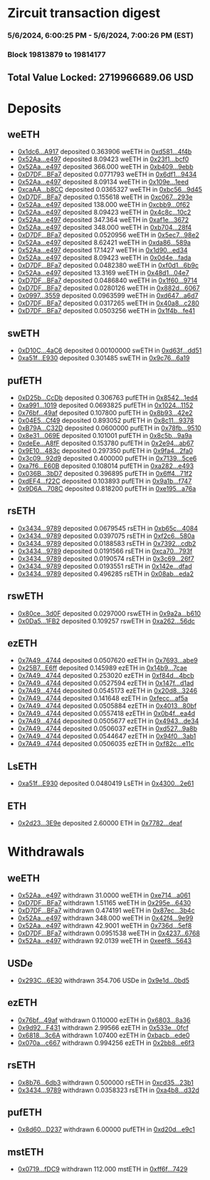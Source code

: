 # Zircuit transaction digest
### 5/6/2024, 6:00:25 PM - 5/6/2024, 7:00:26 PM (EST)
### Block 19813879 to 19814177

## Total Value Locked: 2719966689.06 USD

# Deposits
## weETH
- [0x1dc6...A917](https://etherscan.io/address/0x1dc619C4f2D36965EE1F8cd94732DAc48003A917) deposited 0.363906 weETH in [0xd581...4f4b](https://etherscan.io/tx/0x1dc619C4f2D36965EE1F8cd94732DAc48003A917)
- [0x52Aa...e497](https://etherscan.io/address/0x52Aa899454998Be5b000Ad077a46Bbe360F4e497) deposited 8.09423 weETH in [0x23f1...bcf0](https://etherscan.io/tx/0x52Aa899454998Be5b000Ad077a46Bbe360F4e497)
- [0x52Aa...e497](https://etherscan.io/address/0x52Aa899454998Be5b000Ad077a46Bbe360F4e497) deposited 366.000 weETH in [0xb409...9ebb](https://etherscan.io/tx/0x52Aa899454998Be5b000Ad077a46Bbe360F4e497)
- [0xD7DF...BFa7](https://etherscan.io/address/0xD7DF7E085214743530afF339aFC420c7c720BFa7) deposited 0.0771793 weETH in [0x6df1...9434](https://etherscan.io/tx/0xD7DF7E085214743530afF339aFC420c7c720BFa7)
- [0x52Aa...e497](https://etherscan.io/address/0x52Aa899454998Be5b000Ad077a46Bbe360F4e497) deposited 8.09134 weETH in [0x109e...1eed](https://etherscan.io/tx/0x52Aa899454998Be5b000Ad077a46Bbe360F4e497)
- [0xcaAA...b8CC](https://etherscan.io/address/0xcaAACC2E88b4976e676f2276BE91BCb0FECdb8CC) deposited 0.0365327 weETH in [0xbc56...9d45](https://etherscan.io/tx/0xcaAACC2E88b4976e676f2276BE91BCb0FECdb8CC)
- [0xD7DF...BFa7](https://etherscan.io/address/0xD7DF7E085214743530afF339aFC420c7c720BFa7) deposited 0.155618 weETH in [0xc067...293e](https://etherscan.io/tx/0xD7DF7E085214743530afF339aFC420c7c720BFa7)
- [0x52Aa...e497](https://etherscan.io/address/0x52Aa899454998Be5b000Ad077a46Bbe360F4e497) deposited 138.000 weETH in [0xcbb9...0f62](https://etherscan.io/tx/0x52Aa899454998Be5b000Ad077a46Bbe360F4e497)
- [0x52Aa...e497](https://etherscan.io/address/0x52Aa899454998Be5b000Ad077a46Bbe360F4e497) deposited 8.09423 weETH in [0x4c8c...10c2](https://etherscan.io/tx/0x52Aa899454998Be5b000Ad077a46Bbe360F4e497)
- [0x52Aa...e497](https://etherscan.io/address/0x52Aa899454998Be5b000Ad077a46Bbe360F4e497) deposited 347.364 weETH in [0xaf1e...3672](https://etherscan.io/tx/0x52Aa899454998Be5b000Ad077a46Bbe360F4e497)
- [0x52Aa...e497](https://etherscan.io/address/0x52Aa899454998Be5b000Ad077a46Bbe360F4e497) deposited 348.000 weETH in [0xb704...28f4](https://etherscan.io/tx/0x52Aa899454998Be5b000Ad077a46Bbe360F4e497)
- [0xD7DF...BFa7](https://etherscan.io/address/0xD7DF7E085214743530afF339aFC420c7c720BFa7) deposited 0.0520956 weETH in [0x5ec7...98e2](https://etherscan.io/tx/0xD7DF7E085214743530afF339aFC420c7c720BFa7)
- [0x52Aa...e497](https://etherscan.io/address/0x52Aa899454998Be5b000Ad077a46Bbe360F4e497) deposited 8.62421 weETH in [0xda86...589a](https://etherscan.io/tx/0x52Aa899454998Be5b000Ad077a46Bbe360F4e497)
- [0x52Aa...e497](https://etherscan.io/address/0x52Aa899454998Be5b000Ad077a46Bbe360F4e497) deposited 17.1427 weETH in [0x1d90...ed34](https://etherscan.io/tx/0x52Aa899454998Be5b000Ad077a46Bbe360F4e497)
- [0x52Aa...e497](https://etherscan.io/address/0x52Aa899454998Be5b000Ad077a46Bbe360F4e497) deposited 8.09423 weETH in [0x0d4e...fada](https://etherscan.io/tx/0x52Aa899454998Be5b000Ad077a46Bbe360F4e497)
- [0xD7DF...BFa7](https://etherscan.io/address/0xD7DF7E085214743530afF339aFC420c7c720BFa7) deposited 0.0482380 weETH in [0xf0d1...6b9c](https://etherscan.io/tx/0xD7DF7E085214743530afF339aFC420c7c720BFa7)
- [0x52Aa...e497](https://etherscan.io/address/0x52Aa899454998Be5b000Ad077a46Bbe360F4e497) deposited 13.3169 weETH in [0x48d1...04e7](https://etherscan.io/tx/0x52Aa899454998Be5b000Ad077a46Bbe360F4e497)
- [0xD7DF...BFa7](https://etherscan.io/address/0xD7DF7E085214743530afF339aFC420c7c720BFa7) deposited 0.0486840 weETH in [0x1f60...9714](https://etherscan.io/tx/0xD7DF7E085214743530afF339aFC420c7c720BFa7)
- [0xD7DF...BFa7](https://etherscan.io/address/0xD7DF7E085214743530afF339aFC420c7c720BFa7) deposited 0.0280126 weETH in [0x882d...6067](https://etherscan.io/tx/0xD7DF7E085214743530afF339aFC420c7c720BFa7)
- [0x0997...3559](https://etherscan.io/address/0x09978ec26E79457A0dc5ECDb8dac4402347B3559) deposited 0.0963599 weETH in [0xd647...a6d7](https://etherscan.io/tx/0x09978ec26E79457A0dc5ECDb8dac4402347B3559)
- [0xD7DF...BFa7](https://etherscan.io/address/0xD7DF7E085214743530afF339aFC420c7c720BFa7) deposited 0.0317265 weETH in [0x40a8...c280](https://etherscan.io/tx/0xD7DF7E085214743530afF339aFC420c7c720BFa7)
- [0xD7DF...BFa7](https://etherscan.io/address/0xD7DF7E085214743530afF339aFC420c7c720BFa7) deposited 0.0503256 weETH in [0x1f4b...fe41](https://etherscan.io/tx/0xD7DF7E085214743530afF339aFC420c7c720BFa7)
## swETH
- [0xD10C...4aC6](https://etherscan.io/address/0xD10CBF6B23E5864552a11f4E6cF53859f7aA4aC6) deposited 0.00100000 swETH in [0xd63f...dd51](https://etherscan.io/tx/0xD10CBF6B23E5864552a11f4E6cF53859f7aA4aC6)
- [0xa51f...E930](https://etherscan.io/address/0xa51fAB99348B58082154A96FD2a7D92600a0E930) deposited 0.301485 swETH in [0x9c76...6a19](https://etherscan.io/tx/0xa51fAB99348B58082154A96FD2a7D92600a0E930)
## pufETH
- [0xD25b...CcDb](https://etherscan.io/address/0xD25b7df8Be25E8630ACe85444E8aCBf8593ACcDb) deposited 0.306763 pufETH in [0x8542...1ed4](https://etherscan.io/tx/0xD25b7df8Be25E8630ACe85444E8aCBf8593ACcDb)
- [0xa991...1019](https://etherscan.io/address/0xa991a4056D9e69F8236f7C838Cc5807BDc6B1019) deposited 0.0693825 pufETH in [0x1024...1152](https://etherscan.io/tx/0xa991a4056D9e69F8236f7C838Cc5807BDc6B1019)
- [0x76bf...49af](https://etherscan.io/address/0x76bfd19e22726ee8cF59e380CbcAA3f05a6349af) deposited 0.107800 pufETH in [0x8b93...42e2](https://etherscan.io/tx/0x76bfd19e22726ee8cF59e380CbcAA3f05a6349af)
- [0x04E5...Cf49](https://etherscan.io/address/0x04E53B29277a6552A7107021EC373Fdfd4eECf49) deposited 0.893052 pufETH in [0x8c11...9378](https://etherscan.io/tx/0x04E53B29277a6552A7107021EC373Fdfd4eECf49)
- [0xB79A...C32D](https://etherscan.io/address/0xB79Aa6188a172b4038a15FFe95032eEe9477C32D) deposited 0.0600000 pufETH in [0x78fb...9510](https://etherscan.io/tx/0xB79Aa6188a172b4038a15FFe95032eEe9477C32D)
- [0x8e31...069E](https://etherscan.io/address/0x8e312E1dEF0E482AC1806C1759d9C1bFF9fB069E) deposited 0.101001 pufETH in [0x8c5b...9a9a](https://etherscan.io/tx/0x8e312E1dEF0E482AC1806C1759d9C1bFF9fB069E)
- [0xdeEe...A8fF](https://etherscan.io/address/0xdeEee515ddA1fc236Bd0Dd406F7071895D9BA8fF) deposited 0.153780 pufETH in [0x2e94...ab67](https://etherscan.io/tx/0xdeEee515ddA1fc236Bd0Dd406F7071895D9BA8fF)
- [0x9E10...483c](https://etherscan.io/address/0x9E1000D445c0a6dc1252868980c0c1112095483c) deposited 0.297350 pufETH in [0x9fa4...2fa0](https://etherscan.io/tx/0x9E1000D445c0a6dc1252868980c0c1112095483c)
- [0x3c09...92d9](https://etherscan.io/address/0x3c09b82904FB4Fa7945a67cb9F8737A00a3792d9) deposited 0.400000 pufETH in [0x7139...5ce6](https://etherscan.io/tx/0x3c09b82904FB4Fa7945a67cb9F8737A00a3792d9)
- [0xa7f6...E60B](https://etherscan.io/address/0xa7f6392dCcb3E82852Cab9831d791da8B1F1E60B) deposited 0.108014 pufETH in [0xa282...e493](https://etherscan.io/tx/0xa7f6392dCcb3E82852Cab9831d791da8B1F1E60B)
- [0x036B...3bD7](https://etherscan.io/address/0x036Bcf0a8deF741aBE782D1E58c23D4e74bc3bD7) deposited 0.396895 pufETH in [0x6ff4...71f2](https://etherscan.io/tx/0x036Bcf0a8deF741aBE782D1E58c23D4e74bc3bD7)
- [0xdEF4...f22C](https://etherscan.io/address/0xdEF4D1FBb40EaE064F12595f617BcAA16F6cf22C) deposited 0.103893 pufETH in [0x9a1b...f747](https://etherscan.io/tx/0xdEF4D1FBb40EaE064F12595f617BcAA16F6cf22C)
- [0x9D6A...708C](https://etherscan.io/address/0x9D6A43D77cb8D57cb205839BFa1930C7F6F2708C) deposited 0.818200 pufETH in [0xe195...a76a](https://etherscan.io/tx/0x9D6A43D77cb8D57cb205839BFa1930C7F6F2708C)
## rsETH
- [0x3434...9789](https://etherscan.io/address/0x34349c5569e7B846c3558961552D2202760A9789) deposited 0.0679545 rsETH in [0xb65c...4084](https://etherscan.io/tx/0x34349c5569e7B846c3558961552D2202760A9789)
- [0x3434...9789](https://etherscan.io/address/0x34349c5569e7B846c3558961552D2202760A9789) deposited 0.0397075 rsETH in [0xf2c6...580a](https://etherscan.io/tx/0x34349c5569e7B846c3558961552D2202760A9789)
- [0x3434...9789](https://etherscan.io/address/0x34349c5569e7B846c3558961552D2202760A9789) deposited 0.0188583 rsETH in [0x7392...cdb2](https://etherscan.io/tx/0x34349c5569e7B846c3558961552D2202760A9789)
- [0x3434...9789](https://etherscan.io/address/0x34349c5569e7B846c3558961552D2202760A9789) deposited 0.0191566 rsETH in [0xca70...793f](https://etherscan.io/tx/0x34349c5569e7B846c3558961552D2202760A9789)
- [0x3434...9789](https://etherscan.io/address/0x34349c5569e7B846c3558961552D2202760A9789) deposited 0.0190574 rsETH in [0x3c69...26f7](https://etherscan.io/tx/0x34349c5569e7B846c3558961552D2202760A9789)
- [0x3434...9789](https://etherscan.io/address/0x34349c5569e7B846c3558961552D2202760A9789) deposited 0.0193551 rsETH in [0x142e...dfad](https://etherscan.io/tx/0x34349c5569e7B846c3558961552D2202760A9789)
- [0x3434...9789](https://etherscan.io/address/0x34349c5569e7B846c3558961552D2202760A9789) deposited 0.496285 rsETH in [0x08ab...eda2](https://etherscan.io/tx/0x34349c5569e7B846c3558961552D2202760A9789)
## rswETH
- [0x80ce...3d0F](https://etherscan.io/address/0x80cef8f224Deb7cBbfbb6b1Afb6d89652e933d0F) deposited 0.0297000 rswETH in [0x9a2a...b610](https://etherscan.io/tx/0x80cef8f224Deb7cBbfbb6b1Afb6d89652e933d0F)
- [0x0Da5...1FB2](https://etherscan.io/address/0x0Da55Bb90530B6e5879DC10A060569D983E51FB2) deposited 0.109257 rswETH in [0xa262...56dc](https://etherscan.io/tx/0x0Da55Bb90530B6e5879DC10A060569D983E51FB2)
## ezETH
- [0x7A49...4744](https://etherscan.io/address/0x7A493Be5c2ce014cD049Bf178a1ac0Db1B434744) deposited 0.0507620 ezETH in [0x7693...abe9](https://etherscan.io/tx/0x7A493Be5c2ce014cD049Bf178a1ac0Db1B434744)
- [0x25B7...E6ff](https://etherscan.io/address/0x25B7161444B48b5d970E872Afad57ff21F32E6ff) deposited 0.145989 ezETH in [0x14b9...7cae](https://etherscan.io/tx/0x25B7161444B48b5d970E872Afad57ff21F32E6ff)
- [0x7A49...4744](https://etherscan.io/address/0x7A493Be5c2ce014cD049Bf178a1ac0Db1B434744) deposited 0.253020 ezETH in [0xf84d...4bcb](https://etherscan.io/tx/0x7A493Be5c2ce014cD049Bf178a1ac0Db1B434744)
- [0x7A49...4744](https://etherscan.io/address/0x7A493Be5c2ce014cD049Bf178a1ac0Db1B434744) deposited 0.0527594 ezETH in [0x147f...d1ad](https://etherscan.io/tx/0x7A493Be5c2ce014cD049Bf178a1ac0Db1B434744)
- [0x7A49...4744](https://etherscan.io/address/0x7A493Be5c2ce014cD049Bf178a1ac0Db1B434744) deposited 0.0545173 ezETH in [0x20d8...3246](https://etherscan.io/tx/0x7A493Be5c2ce014cD049Bf178a1ac0Db1B434744)
- [0x7A49...4744](https://etherscan.io/address/0x7A493Be5c2ce014cD049Bf178a1ac0Db1B434744) deposited 0.141648 ezETH in [0xfecc...af5a](https://etherscan.io/tx/0x7A493Be5c2ce014cD049Bf178a1ac0Db1B434744)
- [0x7A49...4744](https://etherscan.io/address/0x7A493Be5c2ce014cD049Bf178a1ac0Db1B434744) deposited 0.0505884 ezETH in [0x4013...80bf](https://etherscan.io/tx/0x7A493Be5c2ce014cD049Bf178a1ac0Db1B434744)
- [0x7A49...4744](https://etherscan.io/address/0x7A493Be5c2ce014cD049Bf178a1ac0Db1B434744) deposited 0.0557418 ezETH in [0x0b4f...ea4d](https://etherscan.io/tx/0x7A493Be5c2ce014cD049Bf178a1ac0Db1B434744)
- [0x7A49...4744](https://etherscan.io/address/0x7A493Be5c2ce014cD049Bf178a1ac0Db1B434744) deposited 0.0505677 ezETH in [0x4943...de34](https://etherscan.io/tx/0x7A493Be5c2ce014cD049Bf178a1ac0Db1B434744)
- [0x7A49...4744](https://etherscan.io/address/0x7A493Be5c2ce014cD049Bf178a1ac0Db1B434744) deposited 0.0506037 ezETH in [0xd527...9a8b](https://etherscan.io/tx/0x7A493Be5c2ce014cD049Bf178a1ac0Db1B434744)
- [0x7A49...4744](https://etherscan.io/address/0x7A493Be5c2ce014cD049Bf178a1ac0Db1B434744) deposited 0.0544647 ezETH in [0x94f0...3ab1](https://etherscan.io/tx/0x7A493Be5c2ce014cD049Bf178a1ac0Db1B434744)
- [0x7A49...4744](https://etherscan.io/address/0x7A493Be5c2ce014cD049Bf178a1ac0Db1B434744) deposited 0.0506035 ezETH in [0xf82c...e11c](https://etherscan.io/tx/0x7A493Be5c2ce014cD049Bf178a1ac0Db1B434744)
## LsETH
- [0xa51f...E930](https://etherscan.io/address/0xa51fAB99348B58082154A96FD2a7D92600a0E930) deposited 0.0480419 LsETH in [0x4300...2e61](https://etherscan.io/tx/0xa51fAB99348B58082154A96FD2a7D92600a0E930)
## ETH
- [0x2d23...3E9e](https://etherscan.io/address/0x2d233F78258e76c830024Ff4AF626aA25fdA3E9e) deposited 2.60000 ETH in [0x7782...deaf](https://etherscan.io/tx/0x2d233F78258e76c830024Ff4AF626aA25fdA3E9e)
# Withdrawals
## weETH
- [0x52Aa...e497](https://etherscan.io/address/0x52Aa899454998Be5b000Ad077a46Bbe360F4e497) withdrawn 31.0000 weETH in [0xe714...a061](https://etherscan.io/tx/0x52Aa899454998Be5b000Ad077a46Bbe360F4e497)
- [0xD7DF...BFa7](https://etherscan.io/address/0xD7DF7E085214743530afF339aFC420c7c720BFa7) withdrawn 1.51165 weETH in [0x295e...6430](https://etherscan.io/tx/0xD7DF7E085214743530afF339aFC420c7c720BFa7)
- [0xD7DF...BFa7](https://etherscan.io/address/0xD7DF7E085214743530afF339aFC420c7c720BFa7) withdrawn 0.474191 weETH in [0x87ec...3b4c](https://etherscan.io/tx/0xD7DF7E085214743530afF339aFC420c7c720BFa7)
- [0x52Aa...e497](https://etherscan.io/address/0x52Aa899454998Be5b000Ad077a46Bbe360F4e497) withdrawn 348.000 weETH in [0x42f4...9e99](https://etherscan.io/tx/0x52Aa899454998Be5b000Ad077a46Bbe360F4e497)
- [0x52Aa...e497](https://etherscan.io/address/0x52Aa899454998Be5b000Ad077a46Bbe360F4e497) withdrawn 42.9001 weETH in [0x736d...5ef8](https://etherscan.io/tx/0x52Aa899454998Be5b000Ad077a46Bbe360F4e497)
- [0xD7DF...BFa7](https://etherscan.io/address/0xD7DF7E085214743530afF339aFC420c7c720BFa7) withdrawn 0.0951538 weETH in [0x4237...6768](https://etherscan.io/tx/0xD7DF7E085214743530afF339aFC420c7c720BFa7)
- [0x52Aa...e497](https://etherscan.io/address/0x52Aa899454998Be5b000Ad077a46Bbe360F4e497) withdrawn 92.0139 weETH in [0xeef8...5643](https://etherscan.io/tx/0x52Aa899454998Be5b000Ad077a46Bbe360F4e497)
## USDe
- [0x293C...6E30](https://etherscan.io/address/0x293C6937D8D82e05B01335F7B33FBA0c8e256E30) withdrawn 354.706 USDe in [0x9e1d...0bd5](https://etherscan.io/tx/0x293C6937D8D82e05B01335F7B33FBA0c8e256E30)
## ezETH
- [0x76bf...49af](https://etherscan.io/address/0x76bfd19e22726ee8cF59e380CbcAA3f05a6349af) withdrawn 0.110000 ezETH in [0x6803...8a36](https://etherscan.io/tx/0x76bfd19e22726ee8cF59e380CbcAA3f05a6349af)
- [0x9d92...F431](https://etherscan.io/address/0x9d92E853e8E8ba5203841D7f146884E6CA87F431) withdrawn 2.99566 ezETH in [0x533e...0fcf](https://etherscan.io/tx/0x9d92E853e8E8ba5203841D7f146884E6CA87F431)
- [0x6818...3c6A](https://etherscan.io/address/0x6818a8b2e497EB81d20204f65e466f5521223c6A) withdrawn 1.07400 ezETH in [0xbacb...ede0](https://etherscan.io/tx/0x6818a8b2e497EB81d20204f65e466f5521223c6A)
- [0x070a...c667](https://etherscan.io/address/0x070a7d9E1859c362cDbA3969a3130841531Cc667) withdrawn 0.994256 ezETH in [0x2bb8...e6f3](https://etherscan.io/tx/0x070a7d9E1859c362cDbA3969a3130841531Cc667)
## rsETH
- [0x8b76...6db3](https://etherscan.io/address/0x8b766cb4A539179233E51820FFE775E23F3b6db3) withdrawn 0.500000 rsETH in [0xcd35...23b1](https://etherscan.io/tx/0x8b766cb4A539179233E51820FFE775E23F3b6db3)
- [0x3434...9789](https://etherscan.io/address/0x34349c5569e7B846c3558961552D2202760A9789) withdrawn 0.0358323 rsETH in [0xa4b8...d32d](https://etherscan.io/tx/0x34349c5569e7B846c3558961552D2202760A9789)
## pufETH
- [0x8d60...D237](https://etherscan.io/address/0x8d60F77Af30b0106681d7EbfeE1Dbcc17ACBD237) withdrawn 6.00000 pufETH in [0xd20d...e9c1](https://etherscan.io/tx/0x8d60F77Af30b0106681d7EbfeE1Dbcc17ACBD237)
## mstETH
- [0x0719...fDC9](https://etherscan.io/address/0x071943221C8c62b36bE12d679A8b93b8eDA3fDC9) withdrawn 112.000 mstETH in [0xff6f...7429](https://etherscan.io/tx/0x071943221C8c62b36bE12d679A8b93b8eDA3fDC9)
